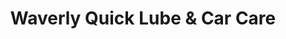 ---
title: "Waverly Quick Lube & Car Care"
url: /waverly/waverly-quick-lube-and-car-care/
shop: car repair
---